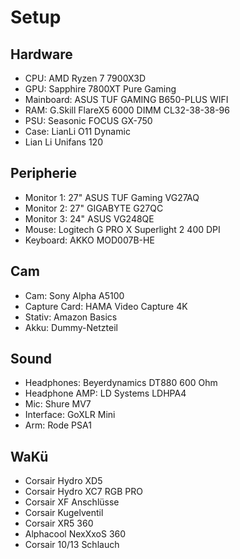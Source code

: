 # Setup

## Hardware

- CPU: AMD Ryzen 7 7900X3D
- GPU: Sapphire 7800XT Pure Gaming
- Mainboard: ASUS TUF GAMING B650-PLUS WIFI
- RAM: G.Skill FlareX5 6000 DIMM CL32-38-38-96
- PSU: Seasonic FOCUS GX-750
- Case: LianLi O11 Dynamic
- Lian Li Unifans 120

## Peripherie

- Monitor 1: 27" ASUS TUF Gaming VG27AQ
- Monitor 2: 27" GIGABYTE G27QC
- Monitor 3: 24" ASUS VG248QE
- Mouse: Logitech G PRO X Superlight 2 400 DPI
- Keyboard: AKKO MOD007B-HE

## Cam

- Cam: Sony Alpha A5100
- Capture Card: HAMA Video Capture 4K
- Stativ: Amazon Basics
- Akku: Dummy-Netzteil

## Sound

- Headphones: Beyerdynamics DT880 600 Ohm
- Headphone AMP: LD Systems LDHPA4
- Mic: Shure MV7
- Interface: GoXLR Mini
- Arm: Rode PSA1

## WaKü

- Corsair Hydro XD5
- Corsair Hydro XC7 RGB PRO
- Corsair XF Anschlüsse
- Corsair Kugelventil
- Corsair XR5 360
- Alphacool NexXxoS 360
- Corsair 10/13 Schlauch

